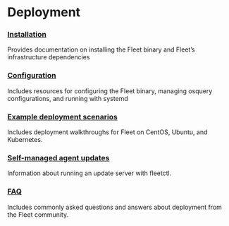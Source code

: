 # Deployment

### [Installation](./01-Installation.md) 
Provides documentation on installing the Fleet binary and Fleet’s infrastructure dependencies

### [Configuration](./02-Configuration.md) 
Includes resources for configuring the Fleet binary, managing osquery configurations, and running with systemd

### [Example deployment scenarios](./03-Example-deployment-scenarios.md) 
Includes deployment walkthroughs for Fleet on CentOS, Ubuntu, and Kubernetes.

### [Self-managed agent updates](./04-fleetctl-agent-updates.md)
Information about running an update server with fleetctl.

### [FAQ](./FAQ.md) 
Includes commonly asked questions and answers about deployment from the Fleet community.
